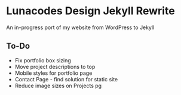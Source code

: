 # Lunacodes Design Jekyll Rewrite

An in-progress port of my website from WordPress to Jekyll

## To-Do

* Fix portfolio box sizing
* Move project descriptions to top
* Mobile styles for portfolio page
* Contact Page - find solution for static site
* Reduce image sizes on Projects pg
